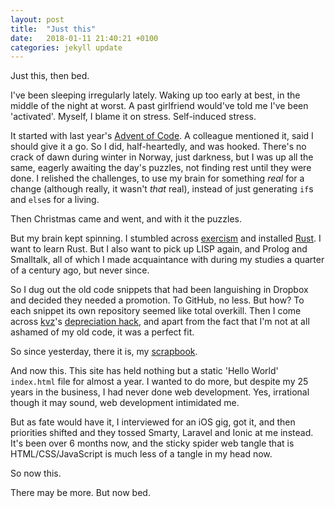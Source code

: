 ```yaml
---
layout: post
title:  "Just this"
date:   2018-01-11 21:40:21 +0100
categories: jekyll update
---
```

Just this, then bed.

I've been sleeping irregularly lately. Waking up too early at best, in the middle of the night at worst. A past girlfriend would've told me I've been 'activated'. Myself, I blame it on stress. Self-induced stress.

It started with last year's [Advent of Code](https://github.com/andersblehr/MyAoC). A colleague mentioned it, said I should give it a go. So I did, half-heartedly, and was hooked. There's no crack of dawn during winter in Norway, just darkness, but I was up all the same, eagerly awaiting the day's puzzles, not finding rest until they were done. I relished the challenges, to use my brain for something _real_ for a change (although really, it wasn't _that_ real), instead of just generating `if`s and `else`s for a living.

Then Christmas came and went, and with it the puzzles.

But my brain kept spinning. I stumbled across [exercism](http://exercism.io) and installed [Rust](https://en.wikipedia.org/wiki/Rust_(programming_language)). I want to learn Rust. But I also want to pick up LISP again, and Prolog and Smalltalk, all of which I made acquaintance with during my studies a quarter of a century ago, but never since.

So I dug out the old code snippets that had been languishing in Dropbox and decided they needed a promotion. To GitHub, no less. But how? To each snippet its own repository seemed like total overkill. Then I come across [kvz](http://kvz.io)'s [depreciation hack](http://kvz.io/blog/2014/02/21/how-to-deprecate-projects-on-github/), and apart from the fact that I'm not at all ashamed of my old code, it was a perfect fit.

So since yesterday, there it is, my [scrapbook](https://github.com/andersblehr/Scrapbook). 

And now this. This site has held nothing but a static 'Hello World' `index.html` file for almost a year. I wanted to do more, but despite my 25 years in the business, I had never done web development. Yes, irrational though it may sound, web development intimidated me.

But as fate would have it, I interviewed for an iOS gig, got it, and then priorities shifted and they tossed Smarty, Laravel and Ionic at me instead. It's been over 6 months now, and the sticky spider web tangle that is HTML/CSS/JavaScript is much less of a tangle in my head now.

So now this.

There may be more. But now bed.